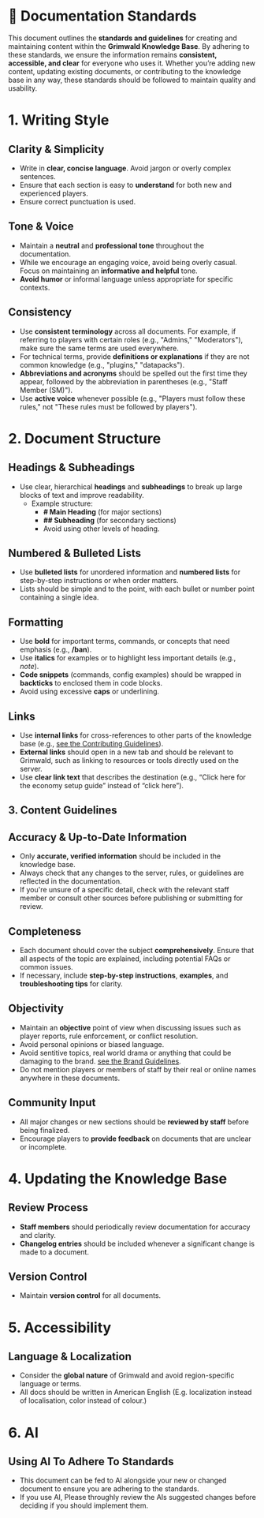 # 📜 **Documentation Standards**  

This document outlines the **standards and guidelines** for creating and maintaining content within the **Grimwald Knowledge Base**. By adhering to these standards, we ensure the information remains **consistent, accessible, and clear** for everyone who uses it. Whether you’re adding new content, updating existing documents, or contributing to the knowledge base in any way, these standards should be followed to maintain quality and usability.  

# **1. Writing Style**  

## **Clarity & Simplicity**  
- Write in **clear, concise language**. Avoid jargon or overly complex sentences.  
- Ensure that each section is easy to **understand** for both new and experienced players.
- Ensure correct punctuation is used.

## **Tone & Voice**  
- Maintain a **neutral** and **professional tone** throughout the documentation.  
- While we encourage an engaging voice, avoid being overly casual. Focus on maintaining an **informative and helpful** tone.  
- **Avoid humor** or informal language unless appropriate for specific contexts.  

## **Consistency**  
- Use **consistent terminology** across all documents. For example, if referring to players with certain roles (e.g., "Admins," "Moderators"), make sure the same terms are used everywhere.  
- For technical terms, provide **definitions or explanations** if they are not common knowledge (e.g., "plugins," "datapacks").  
- **Abbreviations and acronyms** should be spelled out the first time they appear, followed by the abbreviation in parentheses (e.g., "Staff Member (SM)").  
- Use **active voice** whenever possible (e.g., "Players must follow these rules," not "These rules must be followed by players"). 

# **2. Document Structure**  

## **Headings & Subheadings**  
- Use clear, hierarchical **headings** and **subheadings** to break up large blocks of text and improve readability.  
  - Example structure:  
    - **# Main Heading** (for major sections)  
    - **## Subheading** (for secondary sections)  
    - Avoid using other levels of heading.

## **Numbered & Bulleted Lists**  
- Use **bulleted lists** for unordered information and **numbered lists** for step-by-step instructions or when order matters.
- Lists should be simple and to the point, with each bullet or number point containing a single idea.

## **Formatting**
- Use **bold** for important terms, commands, or concepts that need emphasis (e.g., **/ban**).
- Use **italics** for examples or to highlight less important details (e.g., *note*).
- **Code snippets** (commands, config examples) should be wrapped in **backticks** to enclosed them in code blocks.
- Avoid using excessive **caps** or underlining.

## **Links**  
- Use **internal links** for cross-references to other parts of the knowledge base (e.g., [see the Contributing Guidelines](contributing.md)).
- **External links** should open in a new tab and should be relevant to Grimwald, such as linking to resources or tools directly used on the server. 
- Use **clear link text** that describes the destination (e.g., “Click here for the economy setup guide” instead of “click here”).

## **3. Content Guidelines**  

## **Accuracy & Up-to-Date Information**
- Only **accurate, verified information** should be included in the knowledge base.  
- Always check that any changes to the server, rules, or guidelines are reflected in the documentation.
- If you're unsure of a specific detail, check with the relevant staff member or consult other sources before publishing or submitting for review. 

## **Completeness**
- Each document should cover the subject **comprehensively**. Ensure that all aspects of the topic are explained, including potential FAQs or common issues.
- If necessary, include **step-by-step instructions**, **examples**, and **troubleshooting tips** for clarity.

## **Objectivity**
- Maintain an **objective** point of view when discussing issues such as player reports, rule enforcement, or conflict resolution.  
- Avoid personal opinions or biased language.
- Avoid sentitive topics, real world drama or anything that could be damaging to the brand. [see the Brand Guidelines](brand-guidelines.md).
- Do not mention players or members of staff by their real or online names anywhere in these documents.

## **Community Input**
- All major changes or new sections should be **reviewed by staff** before being finalized.
- Encourage players to **provide feedback** on documents that are unclear or incomplete.

# **4. Updating the Knowledge Base**

## **Review Process**  
- **Staff members** should periodically review documentation for accuracy and clarity.  
- **Changelog entries** should be included whenever a significant change is made to a document.

## **Version Control**  
- Maintain **version control** for all documents.

# **5. Accessibility** 

## **Language & Localization**  
- Consider the **global nature** of Grimwald and avoid region-specific language or terms.
- All docs should be written in American English (E.g. localization instead of localisation, color instead of colour.)

# **6. AI**

## **Using AI To Adhere To Standards**
- This document can be fed to AI alongside your new or changed document to ensure you are adhering to the standards.
- If you use AI, Please throughly review the AIs suggested changes before deciding if you should implement them.